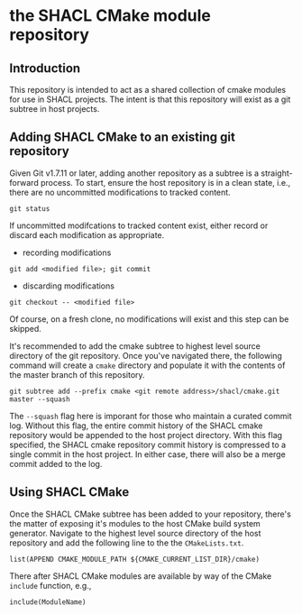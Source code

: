 # the SHACL CMake module repository

## Introduction
This repository is intended to act as a shared collection of cmake modules for
use in SHACL projects. The intent is that this repository will exist as a git
subtree in host projects.

## Adding SHACL CMake to an existing git repository

Given Git v1.7.11 or later, adding another repository as a subtree is a
straight-forward process. To start, ensure the host repository is in a clean
state, i.e., there are no uncommitted modifications to tracked content.

```
git status
```

If uncommitted modifcations to tracked content exist, either record or discard
each modification as appropriate.

+ recording modifications

```
git add <modified file>; git commit
```

+ discarding modifications

```
git checkout -- <modified file>
```

Of course, on a fresh clone, no modifications will exist and this step can be
skipped.

It's recommended to add the cmake subtree to highest level source directory of
the git repository. Once you've navigated there, the following command will
create a `cmake` directory and populate it with the contents of the master
branch of this repository.

```
git subtree add --prefix cmake <git remote address>/shacl/cmake.git master --squash
```

The `--squash` flag here is imporant for those who maintain a curated commit log.
Without this flag, the entire commit history of the SHACL cmake repository would
be appended to the host project directory. With this flag specified, the SHACL
cmake repository commit history is compressed to a single commit in the host
project. In either case, there will also be a merge commit added to the log.

## Using SHACL CMake

Once the SHACL CMake subtree has been added to your repository, there's the
matter of exposing it's modules to the host CMake build system generator.
Navigate to the highest level source directory of the host repository and add
the following line to the the `CMakeLists.txt`.

```
list(APPEND CMAKE_MODULE_PATH ${CMAKE_CURRENT_LIST_DIR}/cmake)
```

There after SHACL CMake modules are available by way of the CMake `include`
function, e.g.,

```
include(ModuleName)
```
